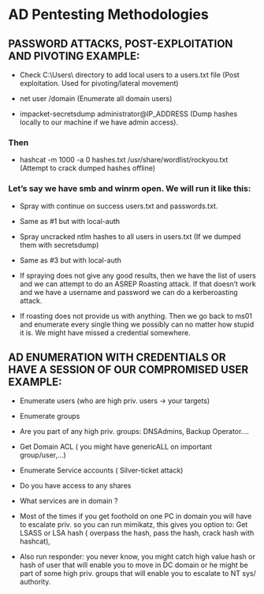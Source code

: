 # AD Pentesting Methodologies 

## PASSWORD ATTACKS, POST-EXPLOITATION AND PIVOTING EXAMPLE:

- Check C:\Users\ directory to add local users to a users.txt file (Post exploitation. Used for pivoting/lateral movement)

- net user /domain (Enumerate all domain users)

- impacket-secretsdump administrator@IP_ADDRESS (Dump hashes locally to our machine if we have admin access).

### Then

 - hashcat -m 1000 -a 0 hashes.txt /usr/share/wordlist/rockyou.txt (Attempt to crack dumped hashes offline)

### Let’s say we have smb and winrm open. We will run it like this:

- Spray with continue on success users.txt and passwords.txt.

- Same as #1 but with local-auth

- Spray uncracked ntlm hashes to all users in users.txt (If we dumped them with secretsdump)

- Same as #3 but with local-auth

- If spraying does not give any good results, then we have the list of users and we can attempt to do an ASREP Roasting attack. If that doesn’t work and we have a username and password we can do a kerberoasting attack.

- If roasting does not provide us with anything. Then we go back to ms01 and enumerate every single thing we possibly can no matter how stupid it is. We might have missed a credential somewhere.

## AD ENUMERATION WITH CREDENTIALS OR HAVE A SESSION OF OUR COMPROMISED USER EXAMPLE:

 - Enumerate users (who are high priv. users -> your targets)

 - Enumerate groups

 - Are you part of any high priv. groups: DNSAdmins, Backup Operator....

 - Get Domain ACL ( you might have genericALL on important group/user,...)

 - Enumerate Service accounts ( Silver-ticket attack)

 - Do you have access to any shares

 - What services are in domain ?

 - Most of the times if you get foothold on one PC in domain you will have to escalate priv. so you can run mimikatz, this gives you option to: Get LSASS or LSA hash ( overpass the hash, pass the hash, crack hash with hashcat),

 - Also run responder: you never know, you might catch high value hash or hash of user that will enable you to move in DC domain or he might be part of some high priv. groups that will enable you to escalate to NT sys/ authority.
